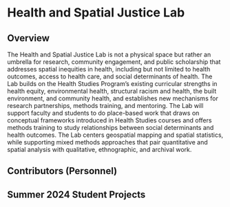 # Health and Spatial Justice Lab

## Overview
The  Health and Spatial Justice Lab is not a physical space but rather an umbrella for research, community engagement, and public scholarship that addresses spatial inequities in health, including but not limited to health outcomes, access to health care, and social determinants of health. The Lab builds on the Health Studies Program’s existing curricular strengths in health equity, environmental health, structural racism and health, the built environment, and community health, and establishes new mechanisms for research partnerships, methods training, and mentoring. The Lab will support faculty and students to do place-based work that draws on conceptual frameworks introduced in Health Studies courses and offers methods training to study relationships between social determinants and health outcomes. The Lab centers geospatial mapping and spatial statistics, while supporting mixed methods approaches that pair quantitative and spatial analysis with qualitative, ethnographic, and archival work.

## Contributors (Personnel) 

## Summer 2024 Student Projects 

